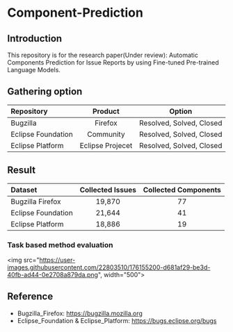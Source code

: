 # Component-Prediction

## Introduction
This repository is for the research paper(Under review): Automatic Components Prediction for Issue Reports by using Fine-tuned Pre-trained Language Models.

## Gathering option
| Repository         |      Product     |          Option          |
|:-------------------|:----------------:|:------------------------:|
| Bugzilla           |      Firefox     | Resolved, Solved, Closed |
| Eclipse Foundation |     Community    | Resolved, Solved, Closed |
| Eclipse Platform   | Eclipse Projecet | Resolved, Solved, Closed |
## Result
| Dataset            | Collected Issues | Collected Components |
|:-------------------|:----------------:|:--------------------:|
| Bugzilla Firefox   |      19,870      |          77          |
| Eclipse Foundation |      21,644      |          41          |
| Eclipse Platform   |      18,886      |          19          |
### Task based method evaluation
<img src="https://user-images.githubusercontent.com/22803510/176155200-d681af29-be3d-40fb-ad44-0e2708a879da.png", width="500">

## Reference
- Bugzilla_Firefox: https://bugzilla.mozilla.org
- Eclipse_Foundation & Eclipse_Platform: https://bugs.eclipse.org/bugs
